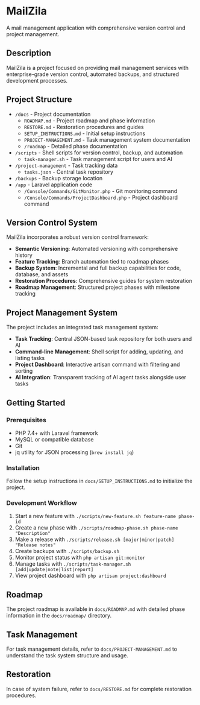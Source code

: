 # MailZila

A mail management application with comprehensive version control and project management.

## Description

MailZila is a project focused on providing mail management services with enterprise-grade version control, automated backups, and structured development processes.

## Project Structure

- `/docs` - Project documentation
  - `ROADMAP.md` - Project roadmap and phase information
  - `RESTORE.md` - Restoration procedures and guides
  - `SETUP_INSTRUCTIONS.md` - Initial setup instructions
  - `PROJECT-MANAGEMENT.md` - Task management system documentation
  - `/roadmap` - Detailed phase documentation
- `/scripts` - Shell scripts for version control, backup, and automation
  - `task-manager.sh` - Task management script for users and AI
- `/project-management` - Task tracking data
  - `tasks.json` - Central task repository
- `/backups` - Backup storage location
- `/app` - Laravel application code
  - `/Console/Commands/GitMonitor.php` - Git monitoring command
  - `/Console/Commands/ProjectDashboard.php` - Project dashboard command

## Version Control System

MailZila incorporates a robust version control framework:

- **Semantic Versioning**: Automated versioning with comprehensive history
- **Feature Tracking**: Branch automation tied to roadmap phases
- **Backup System**: Incremental and full backup capabilities for code, database, and assets
- **Restoration Procedures**: Comprehensive guides for system restoration
- **Roadmap Management**: Structured project phases with milestone tracking

## Project Management System

The project includes an integrated task management system:

- **Task Tracking**: Central JSON-based task repository for both users and AI
- **Command-line Management**: Shell script for adding, updating, and listing tasks
- **Project Dashboard**: Interactive artisan command with filtering and sorting
- **AI Integration**: Transparent tracking of AI agent tasks alongside user tasks

## Getting Started

### Prerequisites
- PHP 7.4+ with Laravel framework
- MySQL or compatible database
- Git
- jq utility for JSON processing (`brew install jq`)

### Installation
Follow the setup instructions in `docs/SETUP_INSTRUCTIONS.md` to initialize the project.

### Development Workflow
1. Start a new feature with `./scripts/new-feature.sh feature-name phase-id`
2. Create a new phase with `./scripts/roadmap-phase.sh phase-name "Description"`
3. Make a release with `./scripts/release.sh [major|minor|patch] "Release notes"`
4. Create backups with `./scripts/backup.sh`
5. Monitor project status with `php artisan git:monitor`
6. Manage tasks with `./scripts/task-manager.sh [add|update|note|list|report]`
7. View project dashboard with `php artisan project:dashboard`

## Roadmap

The project roadmap is available in `docs/ROADMAP.md` with detailed phase information in the `docs/roadmap/` directory.

## Task Management

For task management details, refer to `docs/PROJECT-MANAGEMENT.md` to understand the task system structure and usage.

## Restoration

In case of system failure, refer to `docs/RESTORE.md` for complete restoration procedures.
